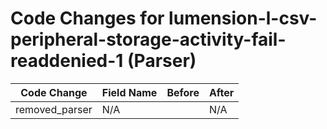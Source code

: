 # Code Changes for lumension-l-csv-peripheral-storage-activity-fail-readdenied-1 (Parser)

| Code Change | Field Name | Before | After |
|-------------|------------|--------|-------|
| removed_parser | N/A |  | N/A |